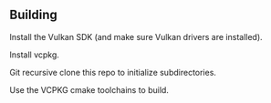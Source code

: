 ## Building

Install the Vulkan SDK (and make sure Vulkan drivers are installed).

Install vcpkg.

Git recursive clone this repo to initialize subdirectories.

Use the VCPKG cmake toolchains to build.
